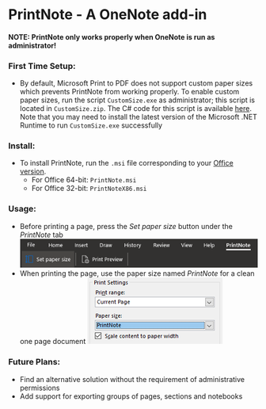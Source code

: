 # PrintNote - A OneNote add-in

#### NOTE: PrintNote only works properly when OneNote is run as administrator!

### First Time Setup:
- By default, Microsoft Print to PDF does not support custom paper sizes which prevents PrintNote from working properly. To enable custom paper sizes, run the script `CustomSize.exe` as administrator; this script is located in `CustomSize.zip`. The C# code for this script is available [here](CustomSize/Program.cs). Note that you may need to install the latest version of the Microsoft .NET Runtime to run `CustomSize.exe` successfully

### Install:
- To install PrintNote, run the `.msi` file corresponding to your [Office version](https://support.microsoft.com/en-us/office/about-office-what-version-of-office-am-i-using-932788b8-a3ce-44bf-bb09-e334518b8b19?ui=en-us&rs=en-us&ad=us).
    - For Office 64-bit: `PrintNote.msi`
    - For Office 32-bit: `PrintNoteX86.msi`

### Usage:
- Before printing a page, press the *Set paper size* button under the *PrintNote* tab
![Image of above](images/read1.png)
- When printing the page, use the paper size named *PrintNote* for a clean one page document
![Image of above](images/read2.png)

### Future Plans:
- Find an alternative solution without the requirement of administrative permissions
- Add support for exporting groups of pages, sections and notebooks